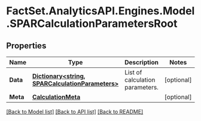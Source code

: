 # FactSet.AnalyticsAPI.Engines.Model.SPARCalculationParametersRoot
## Properties

Name | Type | Description | Notes
------------ | ------------- | ------------- | -------------
**Data** | [**Dictionary&lt;string, SPARCalculationParameters&gt;**](SPARCalculationParameters.md) | List of calculation parameters. | [optional] 
**Meta** | [**CalculationMeta**](CalculationMeta.md) |  | [optional] 

[[Back to Model list]](../README.md#documentation-for-models) [[Back to API list]](../README.md#documentation-for-api-endpoints) [[Back to README]](../README.md)

